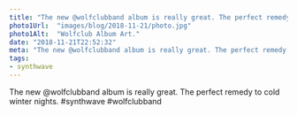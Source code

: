 ```yaml
---
title: "The new @wolfclubband album is really great. The perfect remedy to cold winter nights."
photo1Url:  "images/blog/2018-11-21/photo.jpg"
photo1Alt:  "Wolfclub Album Art."
date: "2018-11-21T22:52:32"
meta: "The new @wolfclubband album is really great. The perfect remedy to cold winter nights."
tags:
- synthwave
---
```

The new @wolfclubband album is really great. The perfect remedy to cold winter nights. #synthwave #wolfclubband
